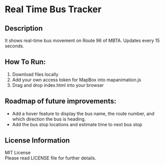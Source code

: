 # Real Time Bus Tracker
## Description
It shows real-time bus movement on Route 96 of MBTA. Updates every 15 seconds.
## How To Run:
1. Download files locally
2. Add your own access token for MapBox into mapanimation.js
3. Drag and drop index.html into your browser
## Roadmap of future improvements:
* Add a hover feature to display the bus name, the route number, and which direction the bus is heading.
* Add the bus stop locations and estimate time to next bus stop
## License Information
MIT License  
Please read LICENSE file for further details.
